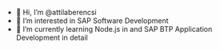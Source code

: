 - 👋 Hi, I’m @attilaberencsi
- 👀 I’m interested in SAP Software Development
- 🌱 I’m currently learning Node.js in and SAP BTP Application Development in detail

<!---
attilaberencsi/attilaberencsi is a ✨ special ✨ repository because its `README.md` (this file) appears on your GitHub profile.
You can click the Preview link to take a look at your changes.
--->
